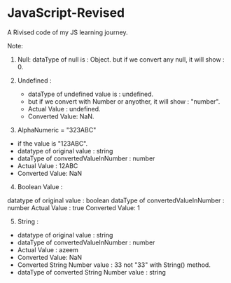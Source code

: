 # JavaScript-Revised
A Rivised code of my JS learning journey.

Note:

1) Null:
      dataType of null is : Object.
      but if we convert any null, it will show : 0.

2) Undefined :
     - dataType of undefined value is : undefined.
     - but if we convert with Number or anyother, it 
       will show : "number".
     - Actual Value : undefined.
     - Converted Value: NaN.

3) AlphaNumeric = "323ABC"

  - if the value is "123ABC".
  - datatype of original value :  string
  - dataType of convertedValueInNumber :  number
  - Actual Value : 12ABC
  - Converted Value: NaN  

4) Boolean Value :

 datatype of original value :  boolean
 dataType of convertedValueInNumber :  number
 Actual Value : true
 Converted Value: 1


5)  String :

 - datatype of original value :  string
 - dataType of convertedValueInNumber :  number
 - Actual Value : azeem
 - Converted Value: NaN
 - Converted String Number value :  33 not "33" with 
   String() method.
 - dataType of converted String Number value :  string